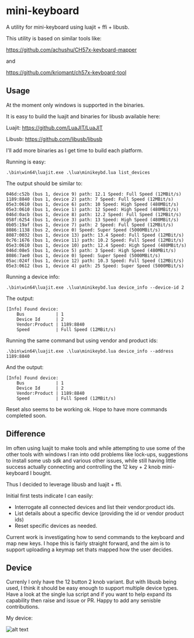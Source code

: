 # mini-keyboard
A utility for mini-keyboard using luajit + ffi + libusb.

This utility is based on similar tools like:

https://github.com/achushu/CH57x-keyboard-mapper

and

https://github.com/kriomant/ch57x-keyboard-tool

## Usage 

At the moment only windows is supported in the binaries. 

It is easy to build the luajit and binaries for libusb available here:

Luajit: https://github.com/LuaJIT/LuaJIT

Libusb: https://github.com/libusb/libusb

I'll add more binaries as I get time to build each platform. 

Running is easy:

```.\bin\win64\luajit.exe .\lua\minikeybd.lua list_devices```

The output should be similar to:

```
046d:c52b (bus 1, device 9) path: 12.1 Speed: Full Speed (12MBit/s)
1189:8840 (bus 1, device 2) path: 7 Speed: Full Speed (12MBit/s)
05e3:0610 (bus 1, device 6) path: 10 Speed: High Speed (480MBit/s)
05e3:0610 (bus 1, device 1) path: 12 Speed: High Speed (480MBit/s)
046d:0acb (bus 1, device 8) path: 12.2 Speed: Full Speed (12MBit/s)
058f:6254 (bus 1, device 3) path: 13 Speed: High Speed (480MBit/s)
0b05:19af (bus 1, device 7) path: 2 Speed: Full Speed (12MBit/s)
8086:1138 (bus 2, device 0) Speed: Super Speed (5000MBit/s)
8087:0032 (bus 1, device 13) path: 13.4 Speed: Full Speed (12MBit/s)
0c76:1676 (bus 1, device 11) path: 10.2 Speed: Full Speed (12MBit/s)
05e3:0610 (bus 1, device 10) path: 12.4 Speed: High Speed (480MBit/s)
046d:08e5 (bus 1, device 5) path: 3 Speed: High Speed (480MBit/s)
8086:7ae0 (bus 1, device 0) Speed: Super Speed (5000MBit/s)
05ac:024f (bus 1, device 12) path: 10.3 Speed: Full Speed (12MBit/s)
05e3:0612 (bus 1, device 4) path: 25 Speed: Super Speed (5000MBit/s)
```

Running a device info:

```.\bin\win64\luajit.exe .\lua\minikeybd.lua device_info --device-id 2```

The output:
```
[Info] Found device:
    Bus            | 1
    Device Id      | 2
    Vendor:Product | 1189:8840
    Speed          | Full Speed (12MBit/s)
```

Running the same command but using vendor and product ids:

```.\bin\win64\luajit.exe .\lua\minikeybd.lua device_info --address 1189:8840```

And the output:

```
[Info] Found device:
    Bus            | 1
    Device Id      | 2
    Vendor:Product | 1189:8840
    Speed          | Full Speed (12MBit/s)
```

Reset also seems to be working ok. Hope to have more commands completed soon.

## Difference

Im often using luajit to make tools and while attempting to use some of the other tools with windows I ran into odd problems like lock-ups, suggestions to install some usb sdk and various other issues, while still having little success actually connecting and controlling the 12 key + 2 knob mini-keyboard I bought.

Thus I decided to leverage libusb and luajit + ffi. 

Initial first tests indicate I can easily:
- Interrogate all connected devices and list their vendor:product ids. 
- List details about a specific device (providing the id or vendor product ids)
- Reset specific devices as needed.

Current work is investigating how to send commands to the keyboard and map new keys. I hope this is fairly straight forward, and the aim is to support uploading a keymap set thats mapped how the user decides.

## Device

Currenly I only have the 12 button 2 knob variant. But with libusb being used, I think it should be easy enough to support multiple device types. Have a look at the single lua script and if you want to help expand its capability then raise and issue or PR. Happy to add any senisble contributions. 

My device:

![alt text](https://github.com/dlannan/mini-keyboard/blob/main/media/keyboard-12-2.png)